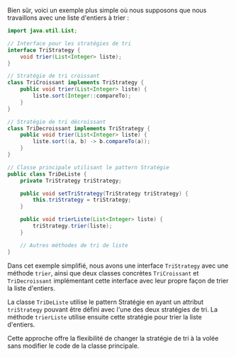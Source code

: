 Bien sûr, voici un exemple plus simple où nous supposons que nous travaillons avec une liste d'entiers à trier :

```java
import java.util.List;

// Interface pour les stratégies de tri
interface TriStrategy {
    void trier(List<Integer> liste);
}

// Stratégie de tri croissant
class TriCroissant implements TriStrategy {
    public void trier(List<Integer> liste) {
        liste.sort(Integer::compareTo);
    }
}

// Stratégie de tri décroissant
class TriDecroissant implements TriStrategy {
    public void trier(List<Integer> liste) {
        liste.sort((a, b) -> b.compareTo(a));
    }
}

// Classe principale utilisant le pattern Stratégie
public class TriDeListe {
    private TriStrategy triStrategy;

    public void setTriStrategy(TriStrategy triStrategy) {
        this.triStrategy = triStrategy;
    }

    public void trierListe(List<Integer> liste) {
        triStrategy.trier(liste);
    }

    // Autres méthodes de tri de liste
}
```

Dans cet exemple simplifié, nous avons une interface `TriStrategy` avec une méthode `trier`, ainsi que deux classes concrètes `TriCroissant` et `TriDecroissant` implémentant cette interface avec leur propre façon de trier la liste d'entiers.

La classe `TriDeListe` utilise le pattern Stratégie en ayant un attribut `triStrategy` pouvant être défini avec l'une des deux stratégies de tri. La méthode `trierListe` utilise ensuite cette stratégie pour trier la liste d'entiers.

Cette approche offre la flexibilité de changer la stratégie de tri à la volée sans modifier le code de la classe principale.
